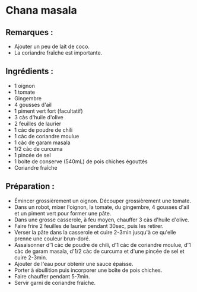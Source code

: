 # Chana masala

## Remarques : 
* Ajouter un peu de lait de coco. 
* La coriandre fraîche est importante. 

## Ingrédients :
* 1 oignon
* 1 tomate
* Gingembre
* 4 gousses d'ail
* 1 piment vert fort (facultatif)
* 3 càs d'huile d'olive
* 2 feuilles de laurier
* 1 càc de poudre de chili
* 1 càc de coriandre moulue
* 1 càc de garam masala 
* 1/2 càc de curcuma
* 1 pincée de sel
* 1 boite de conserve (540mL) de pois chiches égouttés
* Coriandre fraîche

## Préparation :
* Émincer grossièrement un oignon. Découper grossièrement une tomate.
* Dans un robot, mixer l'oignon, la tomate, du gingembre, 4 gousses d'ail et un piment vert pour former une pâte.
* Dans une grosse casserole, à feu moyen, chauffer 3 càs d'huile d'olive.
* Faire frire 2 feuilles de laurier pendant 30sec, puis les retirer.
* Verser la pâte dans la casserole et cuire 2-3min jusqu'à ce qu'elle prenne une couleur brun-doré.
* Assaisonner d'1 càc de poudre de chili, d'1 càc de coriandre moulue, d'1 càc de garam masala, d'1/2 càc de curcuma et d'une pincée de sel et cuire 2-3min.
* Ajouter de l'eau pour obtenir une sauce épaisse.
* Porter à ébullition puis incorporer une boîte de pois chiches.
* Faire chauffer pendant 5-7min.
* Servir garni de coriandre fraîche.
